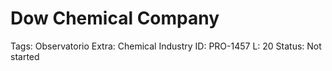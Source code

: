 # Dow Chemical Company

Tags: Observatorio
Extra: Chemical Industry
ID: PRO-1457
L: 20
Status: Not started
